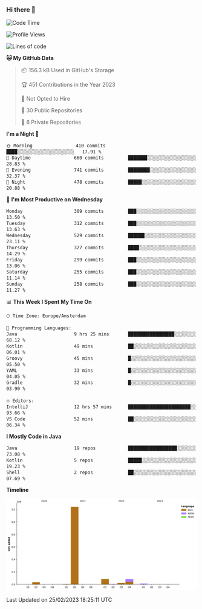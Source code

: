 ### Hi there 👋


<!--START_SECTION:waka-->
![Code Time](http://img.shields.io/badge/Code%20Time-3%2C034%20hrs%2052%20mins-blue)

![Profile Views](http://img.shields.io/badge/Profile%20Views-1-blue)

![Lines of code](https://img.shields.io/badge/From%20Hello%20World%20I%27ve%20Written-1.5%20million%20lines%20of%20code-blue)

**🐱 My GitHub Data** 

> 📦 156.3 kB Used in GitHub's Storage 
 > 
> 🏆 451 Contributions in the Year 2023
 > 
> 🚫 Not Opted to Hire
 > 
> 📜 30 Public Repositories 
 > 
> 🔑 6 Private Repositories 
 > 
**I'm a Night 🦉** 

```text
🌞 Morning                410 commits         ████░░░░░░░░░░░░░░░░░░░░░   17.91 % 
🌆 Daytime                660 commits         ███████░░░░░░░░░░░░░░░░░░   28.83 % 
🌃 Evening                741 commits         ████████░░░░░░░░░░░░░░░░░   32.37 % 
🌙 Night                  478 commits         █████░░░░░░░░░░░░░░░░░░░░   20.88 % 
```
📅 **I'm Most Productive on Wednesday** 

```text
Monday                   309 commits         ███░░░░░░░░░░░░░░░░░░░░░░   13.50 % 
Tuesday                  312 commits         ███░░░░░░░░░░░░░░░░░░░░░░   13.63 % 
Wednesday                529 commits         ██████░░░░░░░░░░░░░░░░░░░   23.11 % 
Thursday                 327 commits         ████░░░░░░░░░░░░░░░░░░░░░   14.29 % 
Friday                   299 commits         ███░░░░░░░░░░░░░░░░░░░░░░   13.06 % 
Saturday                 255 commits         ███░░░░░░░░░░░░░░░░░░░░░░   11.14 % 
Sunday                   258 commits         ███░░░░░░░░░░░░░░░░░░░░░░   11.27 % 
```


📊 **This Week I Spent My Time On** 

```text
🕑︎ Time Zone: Europe/Amsterdam

💬 Programming Languages: 
Java                     9 hrs 25 mins       █████████████████░░░░░░░░   68.12 % 
Kotlin                   49 mins             ██░░░░░░░░░░░░░░░░░░░░░░░   06.01 % 
Groovy                   45 mins             █░░░░░░░░░░░░░░░░░░░░░░░░   05.50 % 
YAML                     33 mins             █░░░░░░░░░░░░░░░░░░░░░░░░   04.05 % 
Gradle                   32 mins             █░░░░░░░░░░░░░░░░░░░░░░░░   03.90 % 

🔥 Editors: 
IntelliJ                 12 hrs 57 mins      ███████████████████████░░   93.66 % 
VS Code                  52 mins             ██░░░░░░░░░░░░░░░░░░░░░░░   06.34 % 
```

**I Mostly Code in Java** 

```text
Java                     19 repos            ██████████████████░░░░░░░   73.08 % 
Kotlin                   5 repos             █████░░░░░░░░░░░░░░░░░░░░   19.23 % 
Shell                    2 repos             ██░░░░░░░░░░░░░░░░░░░░░░░   07.69 % 
```



**Timeline**

![Lines of Code chart](https://raw.githubusercontent.com/powercasgamer/powercasgamer/master/assets/bar_graph.png)


 Last Updated on 25/02/2023 18:25:11 UTC
<!--END_SECTION:waka-->
